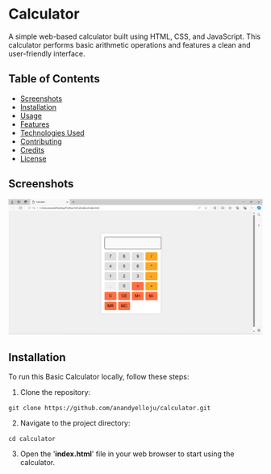 # Calculator
A simple web-based calculator built using HTML, CSS, and JavaScript. This calculator performs basic arithmetic operations and features a clean and user-friendly interface.

## Table of Contents

- [Screenshots](#screenshots)
- [Installation](#installation)
- [Usage](#usage)
- [Features](#features)
- [Technologies Used](#technologies-used)
- [Contributing](#contributing)
- [Credits](#credits)
- [License](#license)

## Screenshots

![CalculatorUI](calculatorUI.png)

## Installation

To run this Basic Calculator locally, follow these steps:

1. Clone the repository:
```
git clone https://github.com/anandyelloju/calculator.git
```
2. Navigate to the project directory:
```
cd calculator
```
3. Open the '**index.html**' file in your web browser to start using the calculator.
<!--
## Usage

- Enter numbers and use the operators (+, -, *, /) to perform calculations.
- Use the 'C' button to clear the display.
- The calculator handles basic arithmetic operations like addition, subtraction, multiplication, and division.

## Features

- Basic arithmetic operations: addition, subtraction, multiplication, and division.
- Clear display button.
- Simple and intuitive user interface.
- Responsive design for various screen sizes.

## Technologies Used

- **HTML:** Markup language for creating the structure of the calculator.
- **CSS:** Stylesheet language for designing the user interface.
- **JavaScript:** Scripting language for handling the calculator's logic.

[![My Skills](https://skillicons.dev/icons?i=html,css,javascript,vscode,github)](https://skillicons.dev)

## Contributing

Contributions are welcome! If you have any suggestions or improvements.

## Credits

- Inspired by traditional handheld calculators.
- Developed by [Anand Yelloju](https://github.com/anandyelloju).

## License

This project is licensed under the [MIT License](https://choosealicense.com/licenses/mit/) - see the [LICENSE](https://github.com/anandyelloju/basic-calculator/blob/main/LICENSE) file for details.
